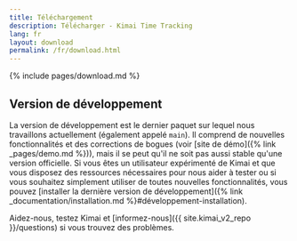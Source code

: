 ```yaml
---
title: Téléchargement
description: Télécharger - Kimai Time Tracking
lang: fr
layout: download
permalink: /fr/download.html
---
```


{% include pages/download.md %}

## Version de développement

La version de développement est le dernier paquet sur lequel nous travaillons actuellement (également appelé `main`).
Il comprend de nouvelles fonctionnalités et des corrections de bogues (voir [site de démo]({% link _pages/demo.md %})), mais il se peut qu'il ne soit pas aussi stable qu'une version officielle.
Si vous êtes un utilisateur expérimenté de Kimai et que vous disposez des ressources nécessaires pour nous aider à tester ou si vous souhaitez simplement utiliser de toutes nouvelles fonctionnalités, vous pouvez [installer la dernière version de développement]({% link _documentation/installation.md %}#développement-installation).

Aidez-nous, testez Kimai et [informez-nous]({{ site.kimai_v2_repo }}/questions) si vous trouvez des problèmes.
